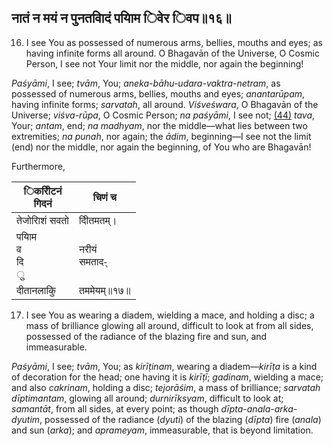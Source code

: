 ## नातं न मयं न पुनतवािदं पयािम िवेर िवप॥१६॥

16. I see You as possessed of numerous arms, bellies, mouths and eyes; as having infinite forms all around. O Bhagavān of the Universe, O Cosmic Person, I see not Your limit nor the middle, nor again the beginning!

*Paśyāmi*, I see; *tvām*, You; *aneka-bāhu-udara-vaktra-netram*, as possessed of numerous arms, bellies, mouths and eyes; *anantarūpam*, having infinite forms; *sarvatah*, all around. *Viśveśwara*, O Bhagavān of the Universe; *viśva-rūpa*, O Cosmic Person; *na paśyāmi*, I see not; [\(44\)](#page--1-0) *tava*, Your; *antam*, end; *na madhyam*, nor the middle—what lies between two extremities; *na punah*, nor again; the *ādim*, beginning—I see not the limit (end) nor the middle, nor again the beginning, of You who are Bhagavān!

Furthermore,

| िकरीिटनं<br>गिदनं     | चिणं च           |
|-----------------------|------------------|
| तेजोरािशं सवतो        | दीितमतम्।        |
| पयािम<br>व<br>दि<br>ु | नरीयं<br>समताद-् |
| दीतानलाकिु            | तममेयम्॥१७॥      |

17. I see You as wearing a diadem, wielding a mace, and holding a disc; a mass of brilliance glowing all around, difficult to look at from all sides, possessed of the radiance of the blazing fire and sun, and immeasurable.

*Paśyāmi*, I see; *tvām*, You; as *kirīṭinam*, wearing a diadem—*kirīṭa* is a kind of decoration for the head; one having it is *kirīṭī*; *gadinam*, wielding a mace; and also *cakrinam*, holding a disc; *tejorāśim*, a mass of brilliance; *sarvatah dīptimantam*, glowing all around; *durnirīksyam*, difficult to look at; *samantāt*, from all sides, at every point; as though *dīpta-anala-arka-dyutim*, possessed of the radiance (*dyuti*) of the blazing (*dīpta*) fire (*anala*) and sun (*arka*); and *aprameyam*, immeasurable, that is beyond limitation.